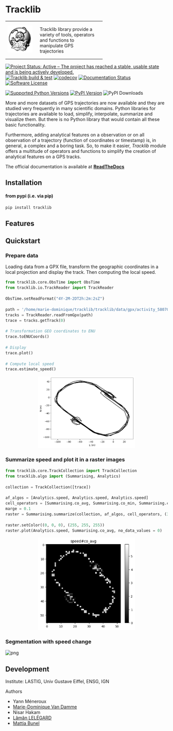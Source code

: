 # Tracklib

<p align="center">
<table style="border:none;border:0;width:60%"><tr>
  <td align="center" style="width:30%"><img width="200px" src="https://github.com/umrlastig/tracklib/blob/main/doc/source/img/TracklibLogo.png" /></td>
  <td style="padding:16px;"><label>Tracklib</label> library provide a variety of tools, operators and functions to manipulate GPS trajectories</td>
</tr></table>
</p>

[![Project Status: Active – The project has reached a stable, usable state and is being actively developed.](https://www.repostatus.org/badges/latest/active.svg)](https://www.repostatus.org/#active)
[![Tracklib build & test](https://github.com/umrlastig/tracklib/actions/workflows/ci.yml/badge.svg)](https://github.com/umrlastig/tracklib/actions/workflows/ci.yml)
[![codecov](https://codecov.io/gh/umrlastig/tracklib/branch/main/graph/badge.svg?token=pHLaV21j2O)](https://codecov.io/gh/umrlastig/tracklib)
[![Documentation Status](https://readthedocs.org/projects/tracklib/badge/?version=latest)](https://tracklib.readthedocs.io/en/latest/?badge=latest)
[![Software License](https://img.shields.io/badge/Licence-Cecill--C-blue.svg?style=flat)](https://github.com/umrlastig/tracklib/blob/main/LICENCE)

[![Supported Python Versions](https://img.shields.io/pypi/pyversions/tracklib.svg)](https://pypi.python.org/pypi/tracklib/)
[![PyPI Version](https://img.shields.io/pypi/v/tracklib.svg)](https://pypi.python.org/pypi/tracklib/)
![PyPI Downloads](https://img.shields.io/pypi/dm/tracklib?color=blue)


More and more datasets of GPS trajectories are now available and they are studied very frequently in many scientific domains. 
Python libraries for trajectories are available to load, simplify, interpolate, summarize and visualize them. 
But there is no Python library that would contain all these basic functionality.  

Furthermore, adding analytical features on a observation or on all observation of a trajectory (function of coordinates or timestamp) 
is, in general, a complex and a boring task. So, to make it easier, *Tracklib* module offers a multitude of operators 
and functions to simplify the creation of analytical features on a GPS tracks. 

The official documentation is available at **[ReadTheDocs](https://tracklib.readthedocs.io)**

## Installation

#### from pypi (i.e. via pip)

```bash
pip install tracklib
```

## Features


## Quickstart

### Prepare data

Loading data from a GPX file, transform the geographic coordinates in a 
local projection and display the track. Then computing the local speed.

```python
from tracklib.core.ObsTime import ObsTime
from tracklib.io.TrackReader import TrackReader

ObsTime.setReadFormat("4Y-2M-2DT2h:2m:2sZ")

path = '/home/marie-dominique/tracklib/tracklib/data/gpx/activity_5807084803.gpx'
tracks = TrackReader.readFromGpx(path)
trace = tracks.getTrack(0)

# Transformation GEO coordinates to ENU
trace.toENUCoords()

# Display
trace.plot()

# Compute local speed
trace.estimate_speed()
```

<p align="center">
<img width="300px" 
  src="https://raw.githubusercontent.com/umrlastig/tracklib/main/doc/source/img/quickstart_5.png" />
</p>

### Summarize speed and plot it in a raster images

```python
from tracklib.core.TrackCollection import TrackCollection
from tracklib.algo import (Summarising, Analytics)

collection = TrackCollection([trace])

af_algos = [Analytics.speed, Analytics.speed, Analytics.speed]
cell_operators = [Summarising.co_avg, Summarising.co_min, Summarising.co_max]
marge = 0.1
raster = Summarising.summarize(collection, af_algos, cell_operators, (3,3), marge)

raster.setColor((0, 0, 0), (255, 255, 255))
raster.plot(Analytics.speed, Summarising.co_avg, no_data_values = 0)
```

<p align="center">
<img width="300px" 
  src="https://raw.githubusercontent.com/umrlastig/tracklib/main/doc/source/img/summarize_quickstart.png" />
</p>

### Segmentation with speed change

![png](https://tracklib.readthedocs.io/en/latest/_images/quickstart_4.png)



## Development

Institute: LASTIG, Univ Gustave Eiffel, ENSG, IGN

Authors
- Yann Méneroux
- [Marie-Dominique Van Damme](https://www.umr-lastig.fr/mdvandamme/)
- Nisar Hakam
- [Lâmân LELÉGARD](https://www.umr-lastig.fr/laman-lelegard/) 
- [Mattia Bunel ](https://www.umr-lastig.fr/mattia-bunel/index_fr.html)














